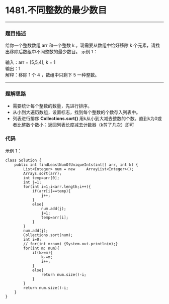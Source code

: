 # 1481.不同整数的最少数目

---
### 题目描述
给你一个整数数组 arr 和一个整数 k 。现需要从数组中恰好移除 k 个元素，请找出移除后数组中不同整数的最少数目。
示例 1：
>
输入：arr = [5,5,4], k = 1<br>
输出：1<br>
解释：移除 1 个 4 ，数组中只剩下 5 一种整数。

---
### 题解思路
+ 需要统计每个整数的数量，先进行排序。
+ 从小到大遍历数组，设置标志，找到每个整数的个数存入列表中。
+ 列表进行排序 **Collections.sort()** 用k从小到大减去整数的个数。直到k为0或者比整数个数小；返回列表长度减去计数器（k剪了几次）即可

### 代码

示例 1：

	class Solution {
    	public int findLeastNumOfUniqueInts(int[] arr, int k) {
    	    List<Integer> num = new 	ArrayList<Integer>();
    	    Arrays.sort(arr);
    	    int temp=arr[0];
    	    int j=1;
    	    for(int i=1;i<arr.length;i++){
    	        if(arr[i]==temp){
    	            j++;
    	        }
    	        else{
    	            num.add(j);
    	            j=1;
    	            temp=arr[i];
    	        }
    	    }
    	    num.add(j);
    	    Collections.sort(num);
    	    int i=0;
    	    // for(int m:num) {System.out.println(m);}
    	    for(int m: num){
    	        if(k>=m){
    	            k-=m;
    	            i++;
    	        }
    	        else{
    	            return num.size()-i;
    	        }
    	    }
    	    return num.size()-i;
    	}
	}